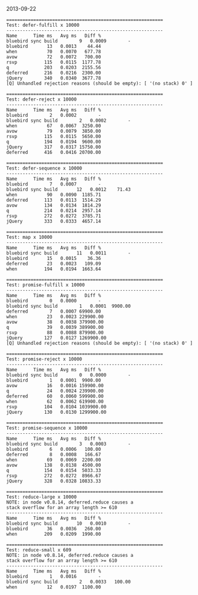 2013-09-22

    ==========================================================
    Test: defer-fulfill x 10000
    ----------------------------------------------------------
    Name      Time ms   Avg ms   Diff %
    bluebird sync build        9   0.0009        -
    bluebird       13   0.0013    44.44
    when           70   0.0070   677.78
    avow           72   0.0072   700.00
    rsvp          115   0.0115  1177.78
    q             203   0.0203  2155.56
    deferred      216   0.0216  2300.00
    jQuery        340   0.0340  3677.78
    [Q] Unhandled rejection reasons (should be empty): [ '(no stack) 0' ]

    ==========================================================
    Test: defer-reject x 10000
    ----------------------------------------------------------
    Name      Time ms   Avg ms   Diff %
    bluebird        2   0.0002        -
    bluebird sync build        2   0.0002        -
    when           67   0.0067  3250.00
    avow           79   0.0079  3850.00
    rsvp          115   0.0115  5650.00
    q             194   0.0194  9600.00
    jQuery        317   0.0317 15750.00
    deferred      416   0.0416 20700.00

    ==========================================================
    Test: defer-sequence x 10000
    ----------------------------------------------------------
    Name      Time ms   Avg ms   Diff %
    bluebird        7   0.0007        -
    bluebird sync build       12   0.0012    71.43
    when           90   0.0090  1185.71
    deferred      113   0.0113  1514.29
    avow          134   0.0134  1814.29
    q             214   0.0214  2957.14
    rsvp          272   0.0272  3785.71
    jQuery        333   0.0333  4657.14

    ==========================================================
    Test: map x 10000
    ----------------------------------------------------------
    Name      Time ms   Avg ms   Diff %
    bluebird sync build       11   0.0011        -
    bluebird       15   0.0015    36.36
    deferred       23   0.0023   109.09
    when          194   0.0194  1663.64

    ==========================================================
    Test: promise-fulfill x 10000
    ----------------------------------------------------------
    Name      Time ms   Avg ms   Diff %
    bluebird        0   0.0000        -
    bluebird sync build        1   0.0001  9900.00
    deferred        7   0.0007 69900.00
    when           23   0.0023 229900.00
    avow           38   0.0038 379900.00
    q              39   0.0039 389900.00
    rsvp           88   0.0088 879900.00
    jQuery        127   0.0127 1269900.00
    [Q] Unhandled rejection reasons (should be empty): [ '(no stack) 0' ]

    ==========================================================
    Test: promise-reject x 10000
    ----------------------------------------------------------
    Name      Time ms   Avg ms   Diff %
    bluebird sync build        0   0.0000        -
    bluebird        1   0.0001  9900.00
    avow           16   0.0016 159900.00
    q              24   0.0024 239900.00
    deferred       60   0.0060 599900.00
    when           62   0.0062 619900.00
    rsvp          104   0.0104 1039900.00
    jQuery        130   0.0130 1299900.00

    ==========================================================
    Test: promise-sequence x 10000
    ----------------------------------------------------------
    Name      Time ms   Avg ms   Diff %
    bluebird sync build        3   0.0003        -
    bluebird        6   0.0006   100.00
    deferred        8   0.0008   166.67
    when           69   0.0069  2200.00
    avow          138   0.0138  4500.00
    q             154   0.0154  5033.33
    rsvp          272   0.0272  8966.67
    jQuery        328   0.0328 10833.33

    ==========================================================
    Test: reduce-large x 10000
    NOTE: in node v0.8.14, deferred.reduce causes a
    stack overflow for an array length >= 610
    ----------------------------------------------------------
    Name      Time ms   Avg ms   Diff %
    bluebird sync build       10   0.0010        -
    bluebird       36   0.0036   260.00
    when          209   0.0209  1990.00

    ==========================================================
    Test: reduce-small x 609
    NOTE: in node v0.8.14, deferred.reduce causes a
    stack overflow for an array length >= 610
    ----------------------------------------------------------
    Name      Time ms   Avg ms   Diff %
    bluebird        1   0.0016        -
    bluebird sync build        2   0.0033   100.00
    when           12   0.0197  1100.00